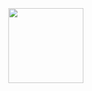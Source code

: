 <a href="https://ci.appveyor.com/project/Slava/player" width="300">
<image src="https://ci.appveyor.com/api/projects/status/br2lpj65mwdt93vx" width="150">
</a>
